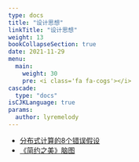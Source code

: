```yaml
---
type: docs
title: "设计思想"
linkTitle: "设计思想"
weight: 13
bookCollapseSection: true
date: 2021-11-29
menu:
  main:
    weight: 30
    pre: <i class='fa fa-cogs'></i>
cascade:
  type: "docs"
isCJKLanguage: true
params:
  author: lyremelody
---
```


* [分布式计算的8个错误假设](./8-fallacies-of-distributed-computing.md)
* [《简约之美》脑图](./code-simplicity-the-science-of-development.md)
